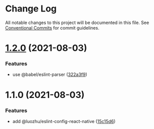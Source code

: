 # Change Log

All notable changes to this project will be documented in this file.
See [Conventional Commits](https://conventionalcommits.org) for commit guidelines.

# [1.2.0](https://github.com/youngjuning/luozhu-cli/compare/@luozhu/eslint-config-react-native@1.1.0...@luozhu/eslint-config-react-native@1.2.0) (2021-08-03)


### Features

* use @babel/eslint-parser ([322a3f9](https://github.com/youngjuning/luozhu-cli/commit/322a3f9ecb760a5246656dc2e88ed1ce47ebf7a5))





# 1.1.0 (2021-08-03)


### Features

* add @luozhu/eslint-config-react-native ([15c15d6](https://github.com/youngjuning/luozhu-cli/commit/15c15d6181f1b41c420ef0bce4e151e57fd2b5b2))
